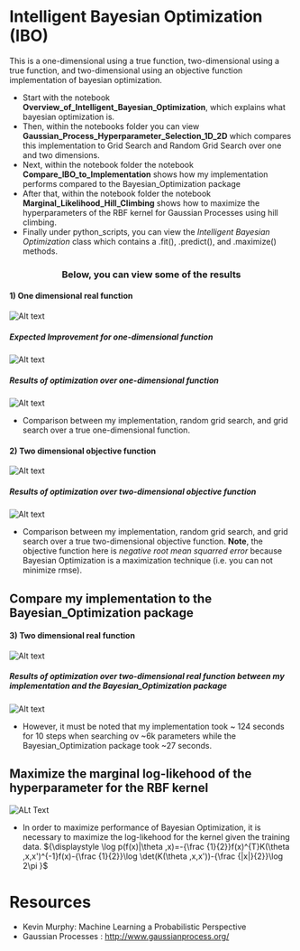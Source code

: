 <style TYPE="text/css">
code.has-jax {font: inherit; font-size: 100%; background: inherit; border: inherit;}
</style>
<script type="text/x-mathjax-config">
MathJax.Hub.Config({
    tex2jax: {
        inlineMath: [['$','$'], ['\\(','\\)']],
        skipTags: ['script', 'noscript', 'style', 'textarea', 'pre'] // removed 'code' entry
    }
});
MathJax.Hub.Queue(function() {
    var all = MathJax.Hub.getAllJax(), i;
    for(i = 0; i < all.length; i += 1) {
        all[i].SourceElement().parentNode.className += ' has-jax';
    }
});
</script>
<script type="text/javascript" src="http://cdn.mathjax.org/mathjax/latest/MathJax.js?config=TeX-AMS-MML_HTMLorMML"></script>


# **Intelligent Bayesian Optimization (IBO)**
This is a one-dimensional using a true function, two-dimensional using a true function, and two-dimensional using an objective function implementation of bayesian optimization.

- Start with the notebook **Overview_of_Intelligent_Bayesian_Optimization**, which explains
what bayesian optimization is.
- Then, within the notebooks folder you can view
**Gaussian_Process_Hyperparameter_Selection_1D_2D** which compares this implementation to
Grid Search and Random Grid Search over one and two dimensions.
- Next, within the notebook folder the notebook
**Compare_IBO_to_Implementation** shows how my implementation performs compared to
the Bayesian_Optimization package
- After that, within the notebook folder the notebook **Marginal_Likelihood_Hill_Climbing** shows how to maximize the hyperparameters of the RBF kernel for Gaussian Processes using hill climbing. 
- Finally under python_scripts, you can view the *Intelligent Bayesian Optimization* class which contains a .fit(), .predict(), and .maximize() methods.

<h3 style="text-align: center;" markdown="1"> Below, you can view some of the results </h3>

#### 1) One dimensional  real function
![Alt text](images/1d_function.png?raw=true)

##### Expected Improvement for one-dimensional function
![Alt text](images/expected_improvement_1D.png?raw=true)

##### Results of optimization over one-dimensional function

![Alt text](images/1d_search_rand_grid_ibo.png?raw=true)
- Comparison between my implementation, random grid search, and grid search over a true one-dimensional function. 

#### 2) Two dimensional objective function
![Alt text](images/grad_boost_alcohol.png?raw=true)

##### Results of optimization over two-dimensional objective function
![Alt text](images/2d_search_grid_rand_hyp.png?raw=true)
- Comparison between my implementation, random grid search, and grid search over a true two-dimensional objective function. **Note**, the objective function here is *negative root mean squarred error* because Bayesian Optimization is a maximization technique (i.e. you can not minimize rmse).  

## Compare my implementation to the Bayesian_Optimization package
#### 3) Two dimensional real function
![Alt text](images/eggholder_function.png?raw=true)
##### Results of optimization over two-dimensional real function between my implementation and the Bayesian_Optimization package
![Alt text](images/Compare_IBO_to_Implementation_2d.png?raw=true)
- However, it must be noted that my implementation took ~ 124 seconds for 10 steps when searching ov ~6k parameters while the Bayesian_Optimization package took ~27 seconds.

## Maximize the marginal log-likehood of the hyperparameter for the RBF kernel
![ALt Text](images/hill_climb.png?raw=true)
- In order to maximize performance of Bayesian Optimization, it is necessary to maximize the log-likehood for the kernel given the training data.
${\displaystyle \log p(f(x)|\theta ,x)=-{\frac {1}{2}}f(x)^{T}K(\theta ,x,x')^{-1}f(x)-{\frac {1}{2}}\log \det(K(\theta ,x,x'))-{\frac {|x|}{2}}\log 2\pi }$

# Resources
- Kevin Murphy: Machine Learning a Probabilistic Perspective
- Gaussian Processes : http://www.gaussianprocess.org/
